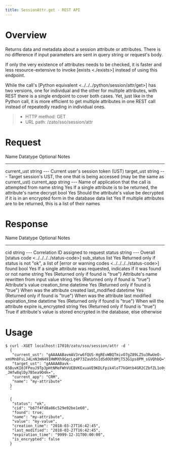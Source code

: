 ```yaml
---
title: SessionAttr.get - REST API
---
```


Overview
========

Returns data and metadata about a session attribute or attributes. There is no difference if input parameters are sent in
query string or request\'s body.

If only the very existence of attributes needs to be checked, it is faster and less resource-extensive to invoke
[exists \<./exists\>] instead of using this endpoint.

While the call\'s [Python equivalent \<../../../python/session/attr/get\>] has two versions, one for individual and the
other for multiple attributes, with REST there is a single endpoint to cover both cases. Yet, just like in the Python
call, it is more efficient to get multiple attributes in one REST call instead of repeatedly reading in individual ones.

> -   HTTP method: GET
> -   URL path: /zato/sso/session/attr

Request
=======

  Name          Datatype   Optional   Notes
  ------------- ---------- ---------- ------------------------------------------------------------------------------------------
  current_ust   string     \-\--      Current user\'s session token (UST)
  target_ust    string     \-\--      Target session\'s UST, the one that is being accessed (may be the same as current_ust)
  current_app   string     \-\--      Name of application that the call is attempted from
  name          string     Yes        If a single attribute is to be returned, the attribute\'s name
  decrypt       bool       Yes        Should the attribute\'s value be decrypted if it is in an encrypted form in the database
  data          list       Yes        If multiple attributes are to be returned, this is a list of their names

Response
========

  Name              Datatype   Optional   Notes
  ----------------- ---------- ---------- -------------------------------------------------------------------------------------
  cid               string     \-\--      Correlation ID assigned to request
  status            string     \-\--      Overall [status code \<../../../../status-code\>]
  sub_status        list       Yes        Returned only if status is not \"ok\", a list of [error or warning codes
                                          \<../../../../status-code\>]
  found             bool       Yes        If a single attribute was requested, indicates if it was found or not
  name              string     Yes        (Returned only if found is \"true\") Attribute\'s name rewritten from input
  value             string     Yes        (Returned only if found is \"true\") Attribute\'s value
  creation_time     datetime   Yes        (Returned only if found is \"true\") When was the attribute created
  last_modified     datetime   Yes        (Returned only if found is \"true\") When was the attribute last modified
  expiration_time   datetime   Yes        (Returned only if found is \"true\") When will the attribute expire
  is_encrypted      string     Yes        (Returned only if found is \"true\") True if attribute\'s value is stored encrypted
                                          in the database, else otherwise

Usage
=====

``` 
$ curl -XGET localhost:17010/zato/sso/session/attr -d '
  {
   "current_ust": "gAAAAABavmAV3rw6fQUS-HgREvWBQTmivO7gZ89LZ5u3RwUeO-xmVMn8FsLJ4LnN3mN49IHWMXh9GqcLg4P73Zavb5sIdSdOUt0MjT53G1ps8PM_sGVQhbQ=",
   "target_ust": "gAAAAABavk-65BuvKI0JFPeuJ9Tp3pHtNMeFWhVUEBVKExuaVE9KDLFpik4loT7kGHtb4GR2CZbfZL1o0yFeDNyoo2tDqBD8M5h-_JHfw8qlDy7B5ea9O4k=",
   "current_app": "CRM",
   "name": "my-attribute"
  }
  '

  {
   "status": "ok",
   "cid": "b67f4fd8a86c529e92be1e60",
   "found": true,
   "name": "my-attribute",
   "value": "my-value",
   "creation_time": "2018-03-27T16:42:45",
   "last_modified": "2018-03-27T16:42:45",
   "expiration_time": "9999-12-31T00:00:00",
   "is_encrypted": false
  }
```
